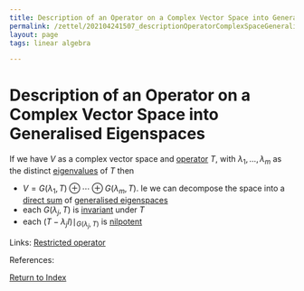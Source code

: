```yaml
---
title: Description of an Operator on a Complex Vector Space into Generalised Eigenspaces
permalink: /zettel/202104241507_descriptionOperatorComplexSpaceGeneralisedEigenspace
layout: page
tags: linear algebra

---
```

# Description of an Operator on a Complex Vector Space into Generalised Eigenspaces

If we have $V$ as a complex vector space and [operator](202102082104_operatorDefinition) $T$, with 
$\lambda_1, \ldots, \lambda_m$ as the distinct [eigenvalues](202102120912_eigenvalueDefinition) of $T$ then

- $V = G(\lambda_1, T) \oplus \cdots \oplus G(\lambda_m, T)$. Ie we can decompose the space into a [direct sum](202102061512_directSumDefinition) of [generalised eigenspaces](202102221242_generalizedEigenspaceDefinition)
- each $G(\lambda_j, T)$ is [invariant](202102120907_invariantSubspace) under $T$
- each $(T - \lambda_j I ) \mid_{G(\lambda_j, T)}$ is [nilpotent](202102221258_nilpotentOperatorDefinition)

Links: [Restricted operator](202102121258_restrictionOperatorDefinition)

References: 

[Return to Index](index)